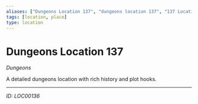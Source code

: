 ```yaml
---
aliases: ["Dungeons Location 137", "dungeons location 137", "137 Location Dungeons"]
tags: [location, place]
type: location
---
```


# Dungeons Location 137

*Dungeons*

A detailed dungeons location with rich history and plot hooks.

---
*ID: LOC00136*